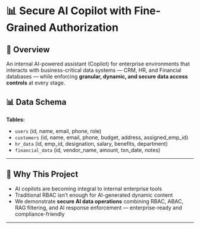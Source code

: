 # 📊 Secure AI Copilot with Fine-Grained Authorization

## 📌 Overview

An internal AI-powered assistant (Copilot) for enterprise environments that interacts with business-critical data systems — CRM, HR, and Financial databases — while enforcing **granular, dynamic, and secure data access controls** at every stage.

## 📊 Data Schema

**Tables:**

- `users` (id, name, email, phone, role)
- `customers` (id, name, email, phone, budget, address, assigned_emp_id)
- `hr_data` (id, emp_id, designation, salary, benefits, department)
- `financial_data` (id, vendor_name, amount, txn_date, notes)

---

## 📌 Why This Project

- AI copilots are becoming integral to internal enterprise tools
- Traditional RBAC isn’t enough for AI-generated dynamic content
- We demonstrate **secure AI data operations** combining RBAC, ABAC, RAG filtering, and AI response enforcement — enterprise-ready and compliance-friendly

---
